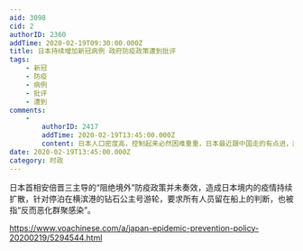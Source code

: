 ```yaml
---
aid: 3098
cid: 2
authorID: 2360
addTime: 2020-02-19T09:30:00.000Z
title: 日本持续增加新冠病例 政府防疫政策遭到批评
tags:
    - 新冠
    - 防疫
    - 病例
    - 批评
    - 遭到
comments:
    -
        authorID: 2417
        addTime: 2020-02-19T13:45:00.000Z
        content: 日本人口密度高，控制起来必然困难重重，日本最近跟中国走的有点进，肺炎很有可能会把安倍这一年的外交努力全部抵消，说不定RECP都会失败。
date: 2020-02-19T13:45:00.000Z
category: 时政
---
```


日本首相安倍晋三主导的“阻绝境外”防疫政策并未奏效，造成日本境内的疫情持续扩散，针对停泊在横滨港的钻石公主号游轮，要求所有人员留在船上的判断，也被指“反而恶化群聚感染”。

https://www.voachinese.com/a/japan-epidemic-prevention-policy-20200219/5294544.html
